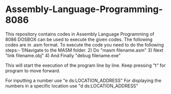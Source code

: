# Assembly-Language-Programming-8086
This repository contains codes in Assembly Language Programming of 8086
DOSBOX can be used to execute the given codes.
The following codes are in .asm format. To execute the code you need to do the following steps:-
1)Navigate to the MASM folder.
2) Do "masm filename.asm"
3) Next "link filename.obj"
4) And Finally "debug filename.exe"

This will start the execution of the program line by line.
Keep pressing "t" for program to move forward.

For inputting a number use "e ds:LOCATION_ADDRESS"
For displaying the numbers in a specific location use "d ds:LOCATION_ADDRESS"
